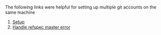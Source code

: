 The following links were helpful for setting up multiple git accounts on the same machine

1. [Setup](https://gist.github.com/Jonalogy/54091c98946cfe4f8cdab2bea79430f9)
2. [Handle refspec master error](https://dev.to/arisa_dev/git-github-git-initialize-error-error-src-refspec-master-does-not-match-any-2lcj)
